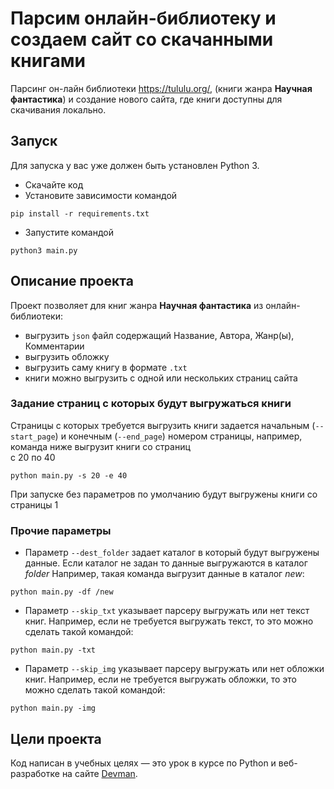 # Парсим онлайн-библиотеку и создаем сайт со скачанными книгами

Парсинг он-лайн библиотеки https://tululu.org/,
(книги жанра **Научная фантастика**) и создание нового сайта, 
где книги доступны для скачивания локально. 


## Запуск

Для запуска у вас уже должен быть установлен Python 3.

- Скачайте код
- Установите зависимости командой

```pip install -r requirements.txt```
- Запустите командой 

```python3 main.py```

## Описание проекта
Проект позволяет для книг жанра **Научная фантастика** из онлайн-библиотеки:
- выгрузить `json` файл содержащий Название, Автора, Жанр(ы),
Комментарии
- выгрузить обложку
- выгрузить саму книгу в формате `.txt`
- книги можно выгрузить с одной или нескольких страниц сайта

### Задание страниц с которых будут выгружаться книги

Страницы с которых требуется выгрузить книги задается 
начальным (`--start_page`) и конечным (`--end_page`) номером страницы, например, 
команда ниже выгрузит книги со страниц  
с 20 по 40

```python main.py -s 20 -e 40```

При запуске без параметров по умолчанию будут выгружены книги 
со страницы 1

### Прочие параметры

- Параметр `--dest_folder` задает каталог в который будут выгружены данные. Если 
каталог не задан то данные выгружаются в каталог _folder_
Например, такая команда выгрузит данные в каталог _new_:

```python main.py -df /new```

- Параметр `--skip_txt` указывает парсеру выгружать или нет текст книг. 
Например, если не требуется выгружать текст, то это можно сделать такой командой:

```python main.py -txt```

- Параметр `--skip_img` указывает парсеру выгружать или нет обложки книг. 
Например, если не требуется выгружать обложки, то это можно сделать такой командой:

```python main.py -img```





## Цели проекта

Код написан в учебных целях — это урок в курсе по Python и веб-разработке на сайте [Devman](https://dvmn.org).
